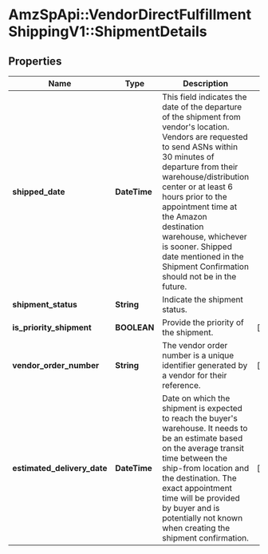 # AmzSpApi::VendorDirectFulfillmentShippingV1::ShipmentDetails

## Properties
Name | Type | Description | Notes
------------ | ------------- | ------------- | -------------
**shipped_date** | **DateTime** | This field indicates the date of the departure of the shipment from vendor&#x27;s location. Vendors are requested to send ASNs within 30 minutes of departure from their warehouse/distribution center or at least 6 hours prior to the appointment time at the Amazon destination warehouse, whichever is sooner. Shipped date mentioned in the Shipment Confirmation should not be in the future. | 
**shipment_status** | **String** | Indicate the shipment status. | 
**is_priority_shipment** | **BOOLEAN** | Provide the priority of the shipment. | [optional] 
**vendor_order_number** | **String** | The vendor order number is a unique identifier generated by a vendor for their reference. | [optional] 
**estimated_delivery_date** | **DateTime** | Date on which the shipment is expected to reach the buyer&#x27;s warehouse. It needs to be an estimate based on the average transit time between the ship-from location and the destination. The exact appointment time will be provided by buyer and is potentially not known when creating the shipment confirmation. | [optional] 

